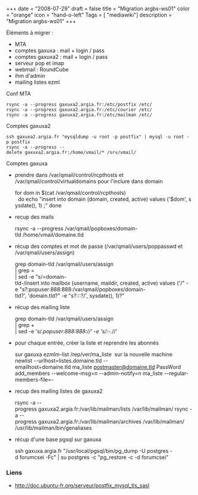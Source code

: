 +++
date = "2008-07-29"
draft = false
title = "Migration argbs-ws01"
color = "orange"
icon = "hand-o-left"
Tags = [ "mediawiki"]
description = "Migration argbs-ws01"
+++

Éléments à migrer :

-   MTA
-   comptes gaxuxa : mail + login / pass
-   comptes gaxuxa2 : mail + login / pass
-   serveur pop et imap
-   webmail : RoundCube
-   ihm d'admin
-   mailing listes ezml

Conf MTA

    rsync -a --progress gaxuxa2.argia.fr:/etc/postfix /etc/
    rsync -a --progress gaxuxa2.argia.fr:/etc/courier /etc/
    rsync -a --progress gaxuxa2.argia.fr:/etc/mailman /etc/

Comptes gaxuxa2

    ssh gaxuxa2.argia.fr "mysqldump -u root -p postfix" | mysql -u root -p postfix
    rsync -a --progress --delete gaxuxa2.argia.fr:/home/vmail/* /srv/vmail/

Comptes gaxuxa

-   prendre dans /var/qmail/control/rcpthosts et
    /var/qmail/control/virtualdomains pour l'inclure dans domain

    for dom in $(cat /var/qmail/control/rcpthosts)
      do echo "insert into domain (domain, created, active) values ('$dom', sysdate(), 1) ;"
    done

-   recup des mails

    rsync -a --progress /var/qmail/popboxes/domain-tld /home/vmail/domaine.tld

-   récup des comptes et mot de passe (/var/qmail/users/poppasswd et
    /var/qmail/users/assign)

    grep domain-tld /var/qmail/users/assign \
    | grep = \
    | sed -e "s/=domain-tld-/insert into mailbox (username, maildir, created, active) values ('/" -e "s?:popuser:888:888:/var/qmail/popboxes/domain-tld?', 'domain.tld?" -e "s?:::?/', sysdate(), 1)?"

-   récup des mailing liste

    grep domain-tld /var/qmail/users/assign \
    | grep + \
    | sed -e 's/.*popuser:888:888://' -e 's/:-.*//'

-   pour chaque entrée, créer la liste et reprendre les abonnés

    sur gaxuxa ezmlm-list /rep/ver/ma_liste 
    sur la nouvelle machine
    newlist --urlhost=listes.domaine.tld --emailhost=domaine.tld ma_liste postmaster@domaine.tld PassWord
    add_members --welcome-msg=n --admin-notify=n ma_liste --regular-members-file=-

-   recup des mailing listes de gaxuxa2

    rsync -a --progress gaxuxa2.argia.fr:/var/lib/mailman/lists /var/lib/mailman/
    rsync -a --progress gaxuxa2.argia.fr:/var/lib/mailman/archives /var/lib/mailman/
    /usr/lib/mailman/bin/genaliases

-   récup d'une base pgsql sur gaxuxa

    ssh gaxuxa.argia.fr "/usr/local/pgsql/bin/pg_dump -U postgres -d forumcsei -Fc" | su postgres -c "pg_restore -c -d forumcsei"

### Liens

-   <http://doc.ubuntu-fr.org/serveur/postfix_mysql_tls_sasl>

